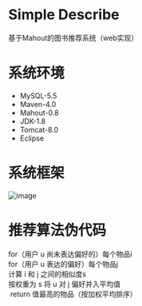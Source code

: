 # Simple Describe
基于Mahout的图书推荐系统（web实现）
# 系统环境
* MySQL-5.5
* Maven-4.0
* Mahout-0.8
* JDK-1.8
* Tomcat-8.0
* Eclipse
# 系统框架
![image](https://github.com/acumen1005/Recommendation/blob/master/systemImage.png)
# 推荐算法伪代码
for（用户 u 尚未表达偏好的）每个物品i    
   for（用户 u 表达的偏好）每个物品j            
     计算 i 和 j 之间的相似度s           
     按权重为 s 将 u 对 j 偏好并入平均值   
 return  值最高的物品（按加权平均排序）
